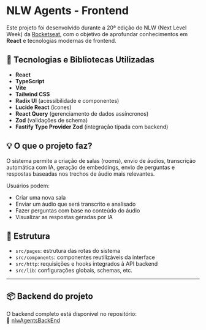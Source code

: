 # NLW Agents - Frontend

Este projeto foi desenvolvido durante a 20ª edição do NLW (Next Level Week) da [Rocketseat](https://rocketseat.com.br/), com o objetivo de aprofundar conhecimentos em **React** e tecnologias modernas de frontend.

## 🚀 Tecnologias e Bibliotecas Utilizadas

- **React**
- **TypeScript**
- **Vite**
- **Tailwind CSS**
- **Radix UI** (acessibilidade e componentes)
- **Lucide React** (ícones)
- **React Query** (gerenciamento de dados assíncronos)
- **Zod** (validações de schema)
- **Fastify Type Provider Zod** (integração tipada com backend)

## 💡 O que o projeto faz?

O sistema permite a criação de salas (rooms), envio de áudios, transcrição automática com IA, geração de embeddings, envio de perguntas e respostas baseadas nos trechos de áudio mais relevantes.

Usuários podem:

- Criar uma nova sala
- Enviar um áudio que será transcrito e analisado
- Fazer perguntas com base no conteúdo do áudio
- Visualizar as respostas geradas por IA

## 📂 Estrutura

- `src/pages`: estrutura das rotas do sistema
- `src/components`: componentes reutilizáveis da interface
- `src/http`: requisições e hooks integrados à API backend
- `src/lib`: configurações globais, schemas, etc.

---

## 📦 Backend do projeto

O backend completo está disponível no repositório:  
🔗 [nlwAgentsBackEnd](https://github.com/eliaberr/nlwAgentsBackEnd.git)
